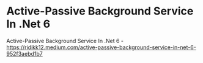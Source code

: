 # Active-Passive Background Service In .Net 6 


Active-Passive Background Service In .Net 6 - https://ridikk12.medium.com/active-passive-background-service-in-net-6-952f3aebd1b7
